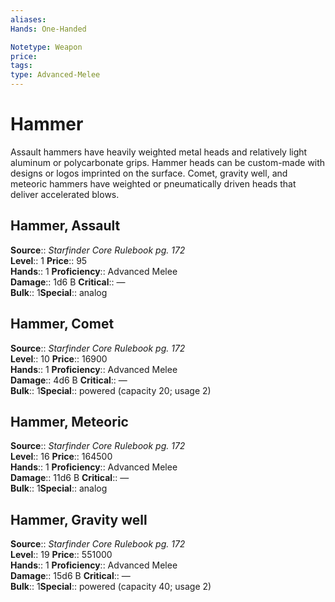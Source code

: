 ```yaml
---
aliases: 
Hands: One-Handed

Notetype: Weapon
price: 
tags: 
type: Advanced-Melee
---
```


# Hammer

Assault hammers have heavily weighted metal heads and relatively light aluminum or polycarbonate grips. Hammer heads can be custom-made with designs or logos imprinted on the surface. Comet, gravity well, and meteoric hammers have weighted or pneumatically driven heads that deliver accelerated blows.  

## Hammer, Assault

**Source**:: _Starfinder Core Rulebook pg. 172_  
**Level**:: 1
**Price**:: 95  
**Hands**:: 1
**Proficiency**:: Advanced Melee  
**Damage**:: 1d6 B
**Critical**:: —  
**Bulk**:: 1**Special**:: analog

## Hammer, Comet

**Source**:: _Starfinder Core Rulebook pg. 172_  
**Level**:: 10
**Price**:: 16900  
**Hands**:: 1
**Proficiency**:: Advanced Melee  
**Damage**:: 4d6 B
**Critical**:: —  
**Bulk**:: 1**Special**:: powered (capacity 20; usage 2)

## Hammer, Meteoric

**Source**:: _Starfinder Core Rulebook pg. 172_  
**Level**:: 16
**Price**:: 164500  
**Hands**:: 1
**Proficiency**:: Advanced Melee  
**Damage**:: 11d6 B
**Critical**:: —  
**Bulk**:: 1**Special**:: analog

## Hammer, Gravity well

**Source**:: _Starfinder Core Rulebook pg. 172_  
**Level**:: 19
**Price**:: 551000  
**Hands**:: 1
**Proficiency**:: Advanced Melee  
**Damage**:: 15d6 B
**Critical**:: —  
**Bulk**:: 1**Special**:: powered (capacity 40; usage 2)
